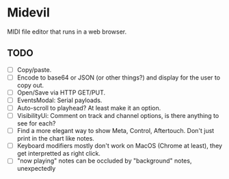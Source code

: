 # Midevil

MIDI file editor that runs in a web browser.

## TODO

- [ ] Copy/paste.
- [ ] Encode to base64 or JSON (or other things?) and display for the user to copy out.
- [ ] Open/Save via HTTP GET/PUT.
- [ ] EventsModal: Serial payloads.
- [ ] Auto-scroll to playhead? At least make it an option.
- [ ] VisibilityUi: Comment on track and channel options, is there anything to see for each?
- [ ] Find a more elegant way to show Meta, Control, Aftertouch. Don't just print in the chart like notes.
- [ ] Keyboard modifiers mostly don't work on MacOS (Chrome at least), they get interpretted as right click.
- [ ] "now playing" notes can be occluded by "background" notes, unexpectedly
